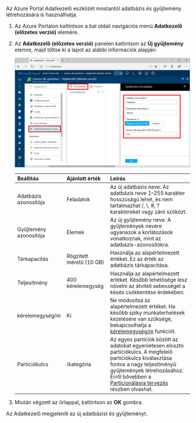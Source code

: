 Az Azure Portal Adatkezelő eszközét mostantól adatbázis és gyűjtemény létrehozására is használhatja. 

1. Az Azure Portalon kattintson a bal oldali navigációs menü **Adatkezelő (előzetes verzió)** elemére. 

2. Az **Adatkezelő (előzetes verzió)** panelen kattintson az **Új gyűjtemény** elemre, majd töltse ki a lapot az alábbi információk alapján:

    ![Az Azure Portal Adatkezelő panelje](./media/cosmos-db-create-collection/azure-cosmosdb-data-explorer.png)

    Beállítás|Ajánlott érték|Leírás
    ---|---|---
    Adatbázis azonosítója|Feladatok|Az új adatbázis neve. Az adatbázis neve 1–255 karakter hosszúságú lehet, és nem tartalmazhat /, \\, #, ? karaktereket vagy záró szóközt.
    Gyűjtemény azonosítója|Elemek|Az új gyűjtemény neve. A gyűjtemények nevére ugyanazok a korlátozások vonatkoznak, mint az adatbázis-azonosítókra.
    Tárkapacitás| Rögzített méretű (10 GB)|Használja az alapértelmezett értéket. Ez az érték az adatbázis tárkapacitása.
    Teljesítmény|400 kérelemegység|Használja az alapértelmezett értéket. Később lehetősége lesz növelni az átviteli sebességet a késés csökkentése érdekében.
    kérelemegység/m|Ki|Ne módosítsa az alapértelmezett értéket. Ha később spiky munkaterhelések kezelésére van szüksége, bekapcsolhatja a [kérelemegység/m](../articles/cosmos-db/request-units-per-minute.md) funkciót.
    Partíciókulcs|/kategória|Az egyes partíciók között az adatokat egyenletesen elosztó partíciókulcs. A megfelelő partíciókulcs kiválasztása fontos a nagy teljesítményű gyűjtemények létrehozásához. Erről bővebben a [Particionálásra tervezés](../articles/cosmos-db/partition-data.md#designing-for-partitioning) részben olvashat.    
3. Miután végzett az űrlappal, kattintson az **OK** gombra.

Az Adatkezelő megjeleníti az új adatbázist és gyűjteményt. 